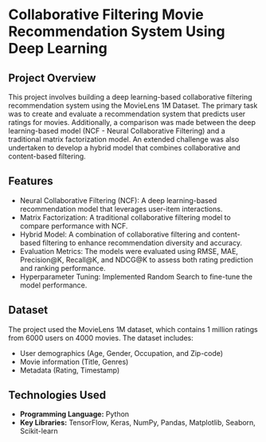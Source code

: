 # Collaborative Filtering Movie Recommendation System Using Deep Learning

## Project Overview
This project involves building a deep learning-based collaborative filtering recommendation system using the MovieLens 1M Dataset. The primary task was to create and evaluate a recommendation system that predicts user ratings for movies. Additionally, a comparison was made between the deep learning-based model (NCF - Neural Collaborative Filtering) and a traditional matrix factorization model. An extended challenge was also undertaken to develop a hybrid model that combines collaborative and content-based filtering.

## Features
- Neural Collaborative Filtering (NCF): A deep learning-based recommendation model that leverages user-item interactions.
- Matrix Factorization: A traditional collaborative filtering model to compare performance with NCF.
- Hybrid Model: A combination of collaborative filtering and content-based filtering to enhance recommendation diversity and accuracy.
- Evaluation Metrics: The models were evaluated using RMSE, MAE, Precision@K, Recall@K, and NDCG@K to assess both rating prediction and ranking performance.
- Hyperparameter Tuning: Implemented Random Search to fine-tune the model performance.

## Dataset
The project used the MovieLens 1M dataset, which contains 1 million ratings from 6000 users on 4000 movies. The dataset includes:
- User demographics (Age, Gender, Occupation, and Zip-code)
- Movie information (Title, Genres)
- Metadata (Rating, Timestamp)

## Technologies Used
- **Programming Language:** Python
- **Key Libraries:** TensorFlow, Keras, NumPy, Pandas, Matplotlib, Seaborn, Scikit-learn

